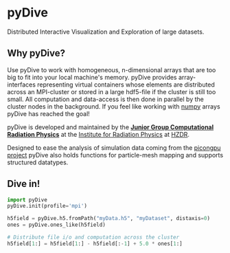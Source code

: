 pyDive
======

Distributed Interactive Visualization and Exploration of large datasets.

## Why pyDive?

Use pyDive to work with homogeneous, n-dimensional arrays that are too big to fit into your local machine's memory.
pyDive provides array-interfaces representing virtual containers whose elements are distributed across an MPI-cluster or stored in
a large hdf5-file if the cluster is still too small. All computation and data-access is then done in parallel by the cluster nodes in the background. 
If you feel like working with [numpy](www.numpy.org) arrays pyDive has reached the goal!

pyDive is developed and maintained by the **[Junior Group Computational Radiation Physics](http://www.hzdr.de/db/Cms?pNid=132&pOid=30354)**
at the [Institute for Radiation Physics](http://www.hzdr.de/db/Cms?pNid=132)
at [HZDR](http://www.hzdr.de/).

Designed to ease the analysis of simulation data coming from the [picongpu project](https://github.com/ComputationalRadiationPhysics/picongpu) 
pyDive also holds functions for particle-mesh mapping and supports structured datatypes.

## Dive in!

```python
import pyDive
pyDive.init(profile='mpi')

h5field = pyDive.h5.fromPath("myData.h5", "myDataset", distaxis=0)
ones = pyDive.ones_like(h5field)

# Distribute file i/o and computation across the cluster
h5field[1:] = h5field[1:] - h5field[:-1] + 5.0 * ones[1:]
```
